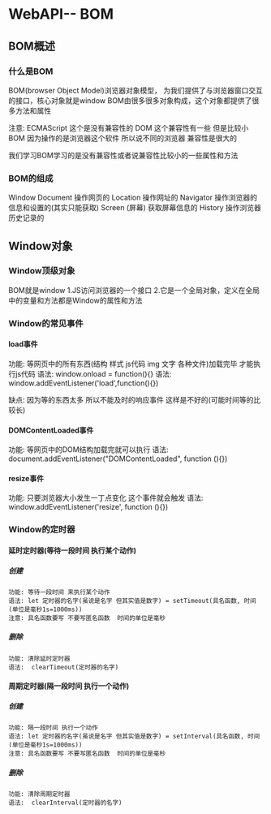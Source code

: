 # WebAPI-- BOM

## BOM概述

### 什么是BOM

  BOM(browser Object Model)浏览器对象模型， 为我们提供了与浏览器窗口交互的接口，核心对象就是window
  BOM由很多很多对象构成，这个对象都提供了很多方法和属性

  注意: ECMAScript 这个是没有兼容性的
        DOM  这个兼容性有一些 但是比较小
        BOM 因为操作的是浏览器这个软件 所以说不同的浏览器 兼容性是很大的

   我们学习BOM学习的是没有兼容性或者说兼容性比较小的一些属性和方法

### BOM的组成

  Window
    Document 操作网页的
    Location 操作网址的
    Navigator 操作浏览器的信息和设置的(其实只能获取)
    Screen (屏幕) 获取屏幕信息的
    History  操作浏览器历史记录的

## Window对象

### Window顶级对象
  BOM就是window
  1.JS访问浏览器的一个接口
  2.它是一个全局对象，定义在全局中的变量和方法都是Window的属性和方法

### Window的常见事件
  #### load事件
  功能: 等网页中的所有东西(结构 样式 js代码 img 文字 各种文件)加载完毕 才能执行js代码
  语法: window.onload = function(){}
  语法: window.addEventListener('load',function(){})

  缺点: 因为等的东西太多 所以不能及时的响应事件 这样是不好的(可能时间等的比较长)
  #### DOMContentLoaded事件
  功能: 等网页中的DOM结构加载完就可以执行
  语法: document.addEventListener("DOMContentLoaded", function (){})
  #### resize事件
  功能: 只要浏览器大小发生一丁点变化 这个事件就会触发
  语法: window.addEventListener('resize', function (){})
### Window的定时器

#### 延时定时器(等待一段时间 执行某个动作)
##### 创建
    功能: 等待一段时间 来执行某个动作
    语法: let 定时器的名字(虽说是名字 但其实值是数字) = setTimeout(具名函数, 时间(单位是毫秒1s=1000ms))
    注意: 具名函数要写 不要写匿名函数  时间的单位是毫秒

##### 删除
    功能: 清除延时定时器
    语法:  clearTimeout(定时器的名字)


#### 周期定时器(隔一段时间 执行一个动作)
##### 创建
    功能: 隔一段时间 执行一个动作
    语法: let 定时器的名字(虽说是名字 但其实值是数字) = setInterval(具名函数, 时间(单位是毫秒1s=1000ms))
    注意: 具名函数要写 不要写匿名函数  时间的单位是毫秒

##### 删除
    功能: 清除周期定时器
    语法:  clearInterval(定时器的名字)


